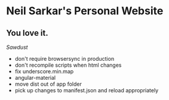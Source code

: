 Neil Sarkar's Personal Website
==

You love it.
--

*Sawdust*

* don't require browsersync in production
* don't recompile scripts when html changes
* fix underscore.min.map
* angular-material
* move dist out of app folder
* pick up changes to manifest.json and reload appropriately
